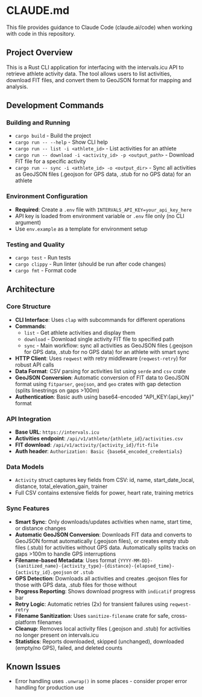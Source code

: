 # CLAUDE.md

This file provides guidance to Claude Code (claude.ai/code) when working with code in this repository.

## Project Overview

This is a Rust CLI application for interfacing with the intervals.icu API to retrieve athlete activity data. The tool allows users to list activities, download FIT files, and convert them to GeoJSON format for mapping and analysis.

## Development Commands

### Building and Running
- `cargo build` - Build the project
- `cargo run -- --help` - Show CLI help
- `cargo run -- list -i <athlete_id>` - List activities for an athlete
- `cargo run -- download -i <activity_id> -p <output_path>` - Download FIT file for a specific activity
- `cargo run -- sync -i <athlete_id> -o <output_dir>` - Sync all activities as GeoJSON files (.geojson for GPS data, .stub for no GPS data) for an athlete

### Environment Configuration
- **Required**: Create a `.env` file with `INTERVALS_API_KEY=your_api_key_here`
- API key is loaded from environment variable or `.env` file only (no CLI argument)
- Use `env.example` as a template for environment setup

### Testing and Quality
- `cargo test` - Run tests
- `cargo clippy` - Run linter (should be run after code changes)
- `cargo fmt` - Format code

## Architecture

### Core Structure
- **CLI Interface**: Uses `clap` with subcommands for different operations
- **Commands**: 
  - `list` - Get athlete activities and display them
  - `download` - Download single activity FIT file to specified path
  - `sync` - Main workflow: sync all activities as GeoJSON files (.geojson for GPS data, .stub for no GPS data) for an athlete with smart sync
- **HTTP Client**: Uses `reqwest` with retry middleware (`reqwest-retry`) for robust API calls
- **Data Format**: CSV parsing for activities list using `serde` and `csv` crate
- **GeoJSON Conversion**: Automatic conversion of FIT data to GeoJSON format using `fitparser`, `geojson`, and `geo` crates with gap detection (splits linestrings on gaps >100m)
- **Authentication**: Basic auth using base64-encoded "API_KEY:{api_key}" format

### API Integration
- **Base URL**: `https://intervals.icu`
- **Activities endpoint**: `/api/v1/athlete/{athlete_id}/activities.csv`
- **FIT download**: `/api/v1/activity/{activity_id}/fit-file`
- **Auth header**: `Authorization: Basic {base64_encoded_credentials}`

### Data Models
- `Activity` struct captures key fields from CSV: id, name, start_date_local, distance, total_elevation_gain, trainer
- Full CSV contains extensive fields for power, heart rate, training metrics

### Sync Features
- **Smart Sync**: Only downloads/updates activities when name, start time, or distance changes
- **Automatic GeoJSON Conversion**: Downloads FIT data and converts to GeoJSON format automatically (.geojson files), or creates empty stub files (.stub) for activities without GPS data. Automatically splits tracks on gaps >100m to handle GPS interruptions
- **Filename-based Metadata**: Uses format `{YYYY-MM-DD}-{sanitized_name}-{activity_type}-{distance}-{elapsed_time}-{activity_id}.geojson` or `.stub`
- **GPS Detection**: Downloads all activities and creates .geojson files for those with GPS data, .stub files for those without
- **Progress Reporting**: Shows download progress with `indicatif` progress bar
- **Retry Logic**: Automatic retries (2x) for transient failures using `reqwest-retry`
- **Filename Sanitization**: Uses `sanitize-filename` crate for safe, cross-platform filenames
- **Cleanup**: Removes local activity files (.geojson and .stub) for activities no longer present on intervals.icu
- **Statistics**: Reports downloaded, skipped (unchanged), downloaded (empty/no GPS), failed, and deleted counts

## Known Issues
- Error handling uses `.unwrap()` in some places - consider proper error handling for production use
